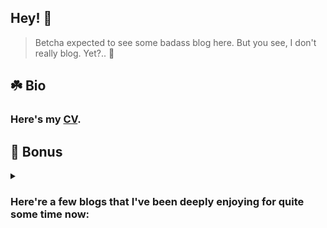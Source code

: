 ## Hey! :wave:

> Betcha expected to see some badass blog here. But you see, I don't really blog. Yet?.. :crossed_fingers:

## :shamrock: Bio

### Here's my [CV](https://tensorush.github.io/cv/en.pdf).

## :gift: Bonus

<details>
<summary><h3>Here're a few blogs that I've been deeply enjoying for quite some time now:</h3></summary>

### :technologist: Programmers

- #### [Phil Eaton](https://notes.eatonphil.com/)
- #### [Alex Kladov](https://matklad.github.io/)
- #### [Jakub Konka](http://www.jakubkonka.com/)
- #### [King Butcher](https://kprotty.me/)
- #### [Ted Kaminski](https://www.tedinski.com/archive/)
- #### [Vitalik Buterin](https://vitalik.ca/)
- #### [Andrew Kelley](https://andrewkelley.me/)
- #### [Jamie Brandon](https://www.scattered-thoughts.net/)
- #### [Brendan Gregg](https://www.brendangregg.com/blog/index.html)
- #### [Steven Wittens](https://acko.net/)
- #### [Mitchell Hashimoto](https://mitchellh.com/writing)

### :scientist: Scientists

- #### [Joscha Bach](http://bach.ai/)
- #### [Jared Tumiel](https://jaredtumiel.github.io/blog/)
- #### [Scott Alexander](https://astralcodexten.substack.com/)
- #### [Stephen Wolfram](https://writings.stephenwolfram.com/all-by-date/)
- #### [Eliezer Yudkowsky](https://www.yudkowsky.net/sitemap)

### :artist: Creatives

- #### [Tim Urban](https://waitbutwhy.com/archive)
- #### [Bret Victor](http://worrydream.com/)
- #### [Paul Graham](http://paulgraham.com/articles.html)
- #### [Dan Benoni & Louis-Xavier Lavallee](https://growth.design/)

</details>
